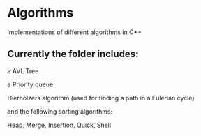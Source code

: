# Algorithms
Implementations of different algorithms in C++

## Currently the folder includes:
a AVL Tree

a Priority queue

Hierholzers algorithm (used for finding a path in a Eulerian cycle)

and the following sorting algorithms:

Heap, Merge, Insertion, Quick, Shell
